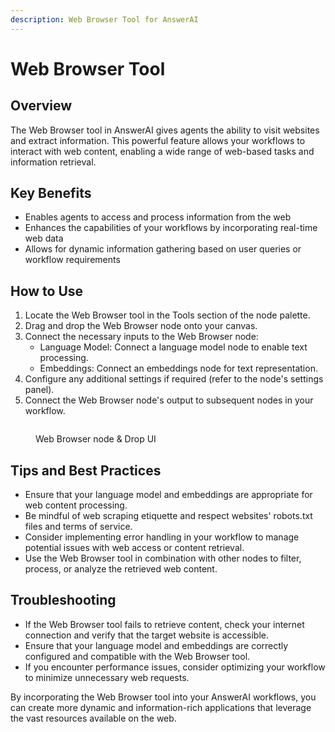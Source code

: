 ```yaml
---
description: Web Browser Tool for AnswerAI
---
```


# Web Browser Tool

## Overview

The Web Browser tool in AnswerAI gives agents the ability to visit websites and extract information. This powerful feature allows your workflows to interact with web content, enabling a wide range of web-based tasks and information retrieval.

## Key Benefits

-   Enables agents to access and process information from the web
-   Enhances the capabilities of your workflows by incorporating real-time web data
-   Allows for dynamic information gathering based on user queries or workflow requirements

## How to Use

1. Locate the Web Browser tool in the Tools section of the node palette.
2. Drag and drop the Web Browser node onto your canvas.
3. Connect the necessary inputs to the Web Browser node:
    - Language Model: Connect a language model node to enable text processing.
    - Embeddings: Connect an embeddings node for text representation.
4. Configure any additional settings if required (refer to the node's settings panel).
5. Connect the Web Browser node's output to subsequent nodes in your workflow.

<!-- TODO: Add a screenshot showing the Web Browser node on the canvas with its inputs connected -->
<figure><img src="/.gitbook/assets/screenshots/webbrowser.png" alt="" /><figcaption><p> Web Browser node   &#x26; Drop UI</p></figcaption></figure>

## Tips and Best Practices

-   Ensure that your language model and embeddings are appropriate for web content processing.
-   Be mindful of web scraping etiquette and respect websites' robots.txt files and terms of service.
-   Consider implementing error handling in your workflow to manage potential issues with web access or content retrieval.
-   Use the Web Browser tool in combination with other nodes to filter, process, or analyze the retrieved web content.

## Troubleshooting

-   If the Web Browser tool fails to retrieve content, check your internet connection and verify that the target website is accessible.
-   Ensure that your language model and embeddings are correctly configured and compatible with the Web Browser tool.
-   If you encounter performance issues, consider optimizing your workflow to minimize unnecessary web requests.

By incorporating the Web Browser tool into your AnswerAI workflows, you can create more dynamic and information-rich applications that leverage the vast resources available on the web.
